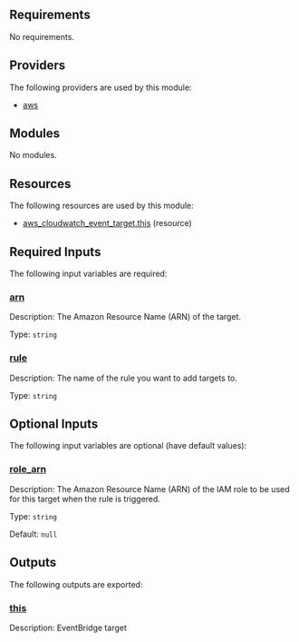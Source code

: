 <!-- BEGIN_TF_DOCS -->
## Requirements

No requirements.

## Providers

The following providers are used by this module:

- <a name="provider_aws"></a> [aws](#provider\_aws)

## Modules

No modules.

## Resources

The following resources are used by this module:

- [aws_cloudwatch_event_target.this](https://registry.terraform.io/providers/hashicorp/aws/latest/docs/resources/cloudwatch_event_target) (resource)

## Required Inputs

The following input variables are required:

### <a name="input_arn"></a> [arn](#input\_arn)

Description: The Amazon Resource Name (ARN) of the target.

Type: `string`

### <a name="input_rule"></a> [rule](#input\_rule)

Description: The name of the rule you want to add targets to.

Type: `string`

## Optional Inputs

The following input variables are optional (have default values):

### <a name="input_role_arn"></a> [role\_arn](#input\_role\_arn)

Description: The Amazon Resource Name (ARN) of the IAM role to be used for this target when the rule is triggered.

Type: `string`

Default: `null`

## Outputs

The following outputs are exported:

### <a name="output_this"></a> [this](#output\_this)

Description: EventBridge target
<!-- END_TF_DOCS -->